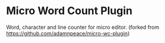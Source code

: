 # Micro Word Count Plugin

Word, character and line counter for micro editor.
(forked from https://github.com/adamnpeace/micro-wc-plugin)


